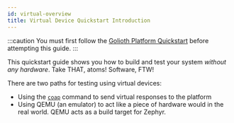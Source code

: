 ```yaml
---
id: virtual-overview
title: Virtual Device Quickstart Introduction
---
```


:::caution
You must first follow the [Golioth Platform Quickstart](/docs/platform/getting-started/platform-installing) before attempting this guide.
:::

This quickstart guide shows you how to build and test your system *without any hardware*. Take THAT, atoms! Software, FTW!

There are two paths for testing using virtual devices:
* Using the [`coap`](/reference/command-line-tools/coap/) command to send virtual responses to the platform
* Using QEMU (an emulator) to act like a piece of hardware would in the real world. QEMU acts as a build target for Zephyr.

